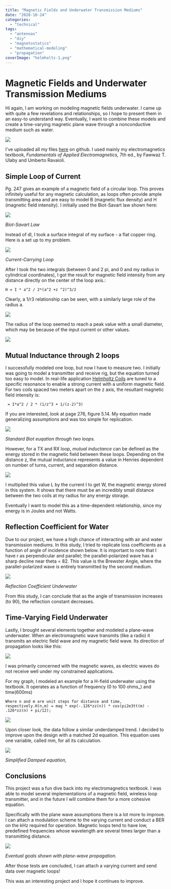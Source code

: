 ```yaml
---
title: "Magnetic Fields and Underwater Transmission Mediums"
date: "2020-10-24"
categories:
  - "technical"
tags:
  - "antennas"
  - "diy"
  - "magnetostatics"
  - "mathematical-modeling"
  - "propagation"
coverImage: "helmholtz-1.png"
---
```

# Magnetic Fields and Underwater Transmission Mediums

Hi again, I am working on modeling magnetic fields underwater. I came up with quite a few revelations and relationships, so I hope to present them in an easy-to understand way. Eventually, I want to combine these models and create a time-varying magnetic plane wave through a nonconductive medium such as water.

![](https://n2wu.files.wordpress.com/2020/10/helmholtz.png?w=500)

I've uploaded all my files [here](https://github.com/KE8JCT/H_Field_Modeling) on github. I used mainly my electromagnetics textbook, _Fundamentals of Applied Electromagnetics,_ 7th ed., by Fawwaz T. Ulaby and Umberto Ravaioli.

## Simple Loop of Current

Pg. 247 gives an example of a magnetic field of a circular loop. This proves infinitely useful for any magnetic calculation, as loops often provide ample transmitting area and are easy to model B (magnetic flux density) and H (magnetic field intensity). I initially used the Biot-Savart law shown here:

![](https://n2wu.files.wordpress.com/2020/10/biot_savart.png?w=250)

_Biot-Savart Law_

Instead of dl, I took a surface integral of my surface - a flat copper ring. Here is a set up to my problem.

![](https://n2wu.files.wordpress.com/2020/10/current_loop.jpg?w=820)

_Current-Carrying Loop_

After I took the two integrals (between 0 and 2 pi, and 0 and my radius in cylindrical coordinates), I got the result for magnetic field intensity from any distance directly on the center of the loop axis.:

```
H = I * a^2 / 2*(a^2 +z ^2)^3/2
```

Clearly, a 1/r3 relationship can be seen, with a similarly large role of the radius a.

![](https://n2wu.files.wordpress.com/2020/10/ulaby_ex_5_3_b.png?w=1024)

The radius of the loop seemed to reach a peak value with a small diameter, which may be because of the input current or other values.

![](https://n2wu.files.wordpress.com/2020/10/ulaby_ex_5_3.png?w=1024)

## Mutual Inductance through 2 loops

I successfully modeled one loop, but now I have to measure two. I initially was going to model a transmitter and receive rig, but the equation turned too easy to model. In real-life application [Helmholtz Coils](https://virtuelle-experimente.de/en/b-feld/b-feld/helmholtzspulenpaar.php) are tuned to a specific resonance to enable a strong current with a uniform magnetic field. For two coils spaced two meters apart on the z axis, the resultant magnetic field intensity is:

```
 = I*a^2 / 2 * (1/z^3 + 1/(z-2)^3)
```

If you are interested, look at page 276, figure 5.14. My equation made generalizing assumptions and was too simple for replication.

![](https://n2wu.files.wordpress.com/2020/10/two_loops.png?w=332)

_Standard Biot euqation through two loops._

However, for a TX and RX loop, _mutual inductance_ can be defined as the energy stored in the magnetic field between these loops. Depending on the distance z, the mutual inductance represents a value in Henries dependent on number of turns, current, and separation distance.

![](https://n2wu.files.wordpress.com/2020/10/mutual_inductance.png?w=1024)

I multiplied this value L by the current I to get W, the magnetic energy stored in this system. It shows that there must be an incredibly small distance between the two coils at my radius for any energy storage.

Eventually I want to model this as a time-dependent relationship, since my energy is in Joules and not Watts.

## Reflection Coefficient for Water

Due to our project, we have a high chance of interacting with air and water transmission mediums. In this study, I tried to replicate loss coefficients as a function of angle of incidence shown below. It is important to note that I have r as perpendicular and parallel; the parallel-polarized wave has a sharp decline near theta = 82. This value is the Brewster Angle, where the parallel-polarized wave is entirely transmitted by the second medium.

![](https://n2wu.files.wordpress.com/2020/10/reflection_underwater.png?w=1024)

_Reflection Coefficient Underwater_

From this study, I can conclude that as the angle of transmission increases (to 90), the reflection constant decreases.

## Time-Varying Field Underwater

Lastly, I brought several elements together and modeled a plane-wave underwater. When an electromagnetic wave transmits (like a radio) it transmits an electric field wave and my magnetic field wave. Its direction of propagation looks like this:

![](https://n2wu.files.wordpress.com/2020/10/electromagnetic_waves.png?w=1024)

I was primarily concerned with the magnetic waves, as electric waves do not receive well under my constrained applications.

For my graph, I modeled an example for a H-field underwater using the textbook. It operates as a function of frequency (0 to 100 ohms\_) and time(600ms)

```
Where n and m are unit steps for distance and time, respectively.H(n,m) = mag * exp(-.126*zz(n)) * cos(pi2e3tt(m) - .126*zz(n) + pi/12);
```

![](https://n2wu.files.wordpress.com/2020/10/time_varying.png?w=1024)

Upon closer look, the data follow a similar underdamped trend. I decided to improve upon the design with a matched 2d equation. This equation uses one variable, called mm, for all its calculation.

![](https://n2wu.files.wordpress.com/2020/10/damped_wave.png?w=1024)

_Simplified Damped equation,_

## Conclusions

This project was a fun dive back into my electromagnetics textbook. I was able to model several implementations of a magnetic field, wireless loop transmitter, and in the future I will combine them for a more cohesive equation.

Specifically with the plane wave assumptions there is a lot more to improve. I can attach a modulation scheme to the varying current and conduct a BER on the kHz required for operation. Magnetic loops tend to have low, predefined frequencies whose wavelength are several times larger than a transmitting distance.

![](https://n2wu.files.wordpress.com/2020/10/bpsk_mod_demod.png?w=1024)

_Eventual goals shown with plane-wave propagation._

After those tests are concluded, I can attach a varying current and send data over magnetic loops!

This was an interesting project and I hope it continues to improve.
